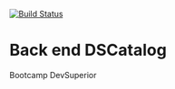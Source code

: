 [![Build Status](https://travis-ci.com/rqguzman/dscatalog-bootcamp-devsuperior.svg?branch=main)](https://travis-ci.com/rqguzman/dscatalog-bootcamp-devsuperior)

# Back end DSCatalog

Bootcamp DevSuperior
